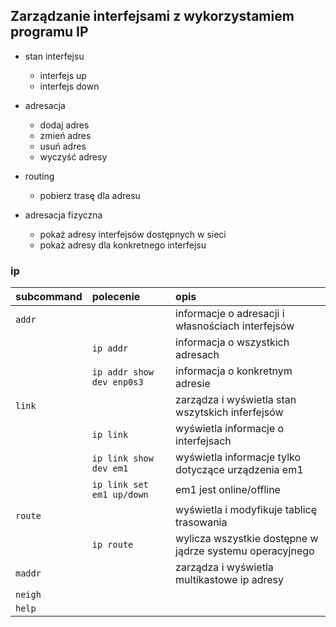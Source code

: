 ## Zarządzanie interfejsami z wykorzystamiem programu IP

* stan interfejsu
    * interfejs up
    * interfejs down
* adresacja
    * dodaj adres
    * zmień adres
    * usuń adres
    * wyczyść adresy
* routing
    * pobierz trasę dla adresu
    
* adresacja fizyczna
    * pokaż adresy interfejsów dostępnych w sieci
    * pokaż adresy dla konkretnego interfejsu
     


### ip 

| subcommand    |  polecenie   | opis  |
| ------------- |:-------------| :---------------| 
|   ``addr``    |                            | informacje o adresacji i własnościach interfejsów |
|               |   ``ip addr``                 | informacja o wszystkich adresach             |
|               |   ``ip addr show dev enp0s3`` | informacja o konkretnym adresie              |
|   ``link``    |   | zarządza i wyświetla stan wszytskich inferfejsów  |
|       |  ``ip link`` | wyświetla informacje o interfejsach  |
|       |  ``ip link show dev em1`` | wyświetla informacje tylko dotyczące urządzenia em1  |
|       |  ``ip link set em1 up/down`` | em1 jest online/offline  |
|   ``route``   |  | wyświetla i modyfikuje tablicę trasowania |
| | ``ip route``  | wylicza wszystkie dostępne w jądrze systemu operacyjnego |
|   ``maddr``   |  | zarządza i wyświetla multikastowe ip adresy |
|   ``neigh``   |  | |
|   ``help``    |  | |


